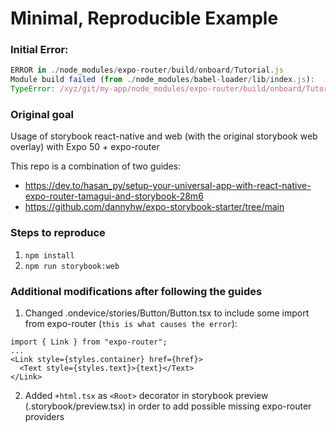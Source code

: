 # Minimal, Reproducible Example

### Initial Error:

```javascript
ERROR in ./node_modules/expo-router/build/onboard/Tutorial.js
Module build failed (from ./node_modules/babel-loader/lib/index.js):
TypeError: /xyz/git/my-app/node_modules/expo-router/build/onboard/Tutorial.js: Expected `fromDir` to be of type `string`, got `undefined`
```

### Original goal

Usage of storybook react-native and web (with the original storybook web overlay) with Expo 50 + expo-router

This repo is a combination of two guides:

- https://dev.to/hasan_py/setup-your-universal-app-with-react-native-expo-router-tamagui-and-storybook-28m6
- https://github.com/dannyhw/expo-storybook-starter/tree/main

### Steps to reproduce

1. `npm install`
2. `npm run storybook:web`

### Additional modifications after following the guides

1. Changed .ondevice/stories/Button/Button.tsx to include some import from expo-router (`this is what causes the error`):

```tsx
import { Link } from "expo-router";
...
<Link style={styles.container} href={href}>
  <Text style={styles.text}>{text}</Text>
</Link>
```

2. Added `+html.tsx` as `<Root>` decorator in storybook preview (.storybook/preview.tsx) in order to add possible missing expo-router providers
